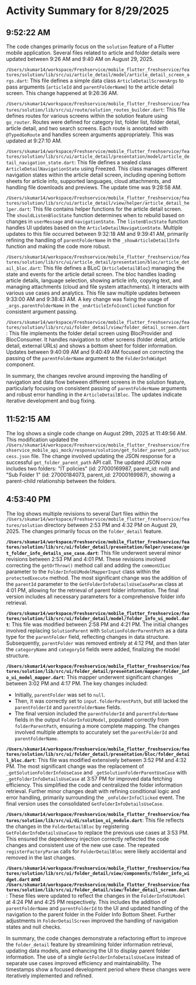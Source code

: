 # Activity Summary for 8/29/2025

## 9:52:22 AM
The code changes primarily focus on the `solution` feature of a Flutter mobile application.  Several files related to article and folder details were updated between 9:26 AM and 9:40 AM on August 29, 2025.

`/Users/skumar14/workspace/Freshservice/mobile_flutter_freshservice/features/solution/lib/src/ui/article_detail/model/article_detail_screen_args.dart`: This file defines a simple data class `ArticleDetailScreenArgs` to pass arguments (`articleId` and `parentFolderName`) to the article detail screen.  This change happened at 9:26:36 AM.


`/Users/skumar14/workspace/Freshservice/mobile_flutter_freshservice/features/solution/lib/src/ui/route/solution_routes_builder.dart`: This file defines routes for various screens within the solution feature using `go_router`.  Routes were defined for category list, folder list, folder detail, article detail, and two search screens.  Each route is annotated with `@TypedGoRoute` and handles screen arguments appropriately. This was updated at 9:27:10 AM.


`/Users/skumar14/workspace/Freshservice/mobile_flutter_freshservice/features/solution/lib/src/ui/article_detail/presentation/model/article_detail_navigation_state.dart`:  This file defines a sealed class `ArticleDetailNavigationState` using Freezed. This class manages different navigation states within the article detail screen, including opening bottom sheets for article info, supported languages, cloud attachments, and handling file downloads and previews. The update time was 9:28:58 AM.


`/Users/skumar14/workspace/Freshservice/mobile_flutter_freshservice/features/solution/lib/src/ui/article_detail/view/helper/article_detail_helper.dart`: This file contains helper functions for the article detail screen.  The `shouldListenBlocState` function determines when to rebuild based on changes in `userMessage` and `navigationState`. The `listenBlocState` function handles UI updates based on the `ArticleDetailNavigationState`.  Multiple updates to this file occurred between 9:32:18 AM and 9:39:41 AM, primarily refining the handling of `parentFolderName` in the `_showArticleDetailInfo` function and making the code more robust.


`/Users/skumar14/workspace/Freshservice/mobile_flutter_freshservice/features/solution/lib/src/ui/article_detail/presentation/bloc/article_detail_bloc.dart`: This file defines a BLoC (`ArticleDetailBloc`) managing the state and events for the article detail screen. The bloc handles loading article details, language selection, showing article info, copying text, and managing attachments (cloud and file system attachments). It interacts with various use cases and analytics. This file saw multiple updates between 9:33:00 AM and 9:38:43 AM.  A key change was fixing the usage of `_args.parentFolderName` in the `_onArticleInfoIconClicked` function for consistent argument passing.


`/Users/skumar14/workspace/Freshservice/mobile_flutter_freshservice/features/solution/lib/src/ui/folder_detail/view/folder_detail_screen.dart`: This file implements the folder detail screen using BlocProvider and BlocConsumer.  It handles navigation to other screens (folder detail, article detail, external URLs) and shows a bottom sheet for folder information. Updates between 9:40:09 AM and 9:40:49 AM focused on correcting the passing of the `parentFolderName` argument to the `FolderInfoWidget` component.

In summary, the changes revolve around improving the handling of navigation and data flow between different screens in the solution feature, particularly focusing on consistent passing of `parentFolderName` arguments and robust error handling in the `ArticleDetailBloc`.  The updates indicate iterative development and bug fixing.


## 11:52:15 AM
The log shows a single code change on August 29th, 2025 at 11:49:56 AM.  This modification updated the `/Users/skumar14/workspace/Freshservice/mobile_flutter_freshservice/freshservice_mobile_api_mock/response/solution/get_folder_parent_path/success.json` file. The change involved updating the JSON response for a successful `get_folder_parent_path` API call. The updated JSON now includes two folders: "IT policies" (id: 27000169987, parent_id: null) and "Sub Folder 1" (id: 27000184073, parent_id: 27000169987), showing a parent-child relationship between the folders.


## 4:53:40 PM
The log shows multiple revisions to several Dart files within the `/Users/skumar14/workspace/Freshservice/mobile_flutter_freshservice/features/solution` directory between 2:53 PM and 4:32 PM on August 29, 2025.  The changes primarily focus on the `folder_detail` feature.

**`/Users/skumar14/workspace/Freshservice/mobile_flutter_freshservice/features/solution/lib/src/ui/folder_detail/presentation/helper/usecase/get_folder_info_details_use_case.dart`**: This file underwent several minor revisions between 2:53 PM and 4:01 PM. These revisions involved correcting the `getOrThrow()` method call and adding the `commonUILoc` parameter to the `FolderInfoUiModelMapperInput` class within the `protectedExecute` method.  The most significant change was the addition of the `parentId` parameter to the `GetFolderInfoDetailsUseCaseParam` class at 4:01 PM, allowing for the retrieval of parent folder information.  The final version includes all necessary parameters for a comprehensive folder info retrieval.

**`/Users/skumar14/workspace/Freshservice/mobile_flutter_freshservice/features/solution/lib/src/ui/folder_detail/model/folder_info_ui_model.dart`**: This file was modified between 2:58 PM and 4:21 PM. The initial changes involved replacing `SolutionParent` with `SolutionFolderParentPath` as a data type for the `parentFolder` field, reflecting changes in data structure. Subsequently,  `parentFolder` was removed entirely at 4:12 PM, and then later the `categoryName` and `categoryId` fields were added, finalizing the model structure.


**`/Users/skumar14/workspace/Freshservice/mobile_flutter_freshservice/features/solution/lib/src/ui/folder_detail/presentation/mapper/folder_info_ui_model_mapper.dart`**: This mapper underwent significant changes between 3:02 PM and 4:17 PM. The key changes included:
* Initially, `parentFolder` was set to `null`.
* Then, it was correctly set to `input.folderParentPath`, but still lacked the `parentFolderId` and `parentFolderName` fields.
* The final version included the `parentFolderId` and `parentFolderName` fields in the output `FolderInfoUiModel`, populated correctly from `folderParentPath`, ensuring a more complete mapping.  The changes involved multiple attempts to accurately set the `parentFolderId` and `parentFolderName`.

**`/Users/skumar14/workspace/Freshservice/mobile_flutter_freshservice/features/solution/lib/src/ui/folder_detail/presentation/bloc/folder_detail_bloc.dart`**:  This file was modified extensively between 3:52 PM and 4:32 PM.  The most significant change was the replacement of `_getSolutionFolderInfoUseCase` and `_getSolutionFolderParentUseCase` with `_getFolderInfoDetailsUseCase` at 3:57 PM for improved data fetching efficiency.  This simplified the code and centralized the folder information retrieval.  Further minor changes dealt with refining conditional logic and error handling, primarily surrounding the `_onFolderInfoClicked` event.  The final version uses the consolidated `GetFolderInfoDetailsUseCase`.

**`/Users/skumar14/workspace/Freshservice/mobile_flutter_freshservice/features/solution/lib/src/ui/di/solution_ui_module.dart`**: This file reflects the changes in the `FolderDetailBloc` by registering `GetFolderInfoDetailsUseCase` to replace the previous use cases at 3:53 PM.  This ensured the dependency injection correctly reflected the code changes and consistent use of the new use case. The repeated `registerFactoryParam` calls for `FolderDetailBloc` were likely accidental and removed in the last changes.


**`/Users/skumar14/workspace/Freshservice/mobile_flutter_freshservice/features/solution/lib/src/ui/folder_detail/view/components/folder_info_widget.dart` and `/Users/skumar14/workspace/Freshservice/mobile_flutter_freshservice/features/solution/lib/src/ui/folder_detail/view/folder_detail_screen.dart`**: These files were updated to reflect the changes in the `FolderInfoUiModel` at 4:24 PM and 4:25 PM respectively. This includes  the addition of `parentFolderName` and `parentFolderId` to the UI and updated handling of the navigation to the parent folder in the Folder Info Bottom Sheet.  Further adjustments in `FolderDetailScreen` improved the handling of navigation states and null checks.

In summary, the code changes demonstrate a refactoring effort to improve the `folder_detail` feature by streamlining folder information retrieval, updating data models, and enhancing the UI to display parent folder information.  The use of a single `GetFolderInfoDetailsUseCase` instead of separate use cases improved efficiency and maintainability.  The timestamps show a focused development period where these changes were iteratively implemented and refined.
